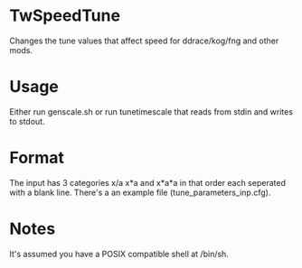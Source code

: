 # TwSpeedTune
Changes the tune values that affect speed for ddrace/kog/fng and other mods.
# Usage
Either run genscale.sh or run tunetimescale that reads from stdin and writes to stdout.
# Format
The input has 3 categories x/a x\*a and x\*a\*a in that order each seperated with a blank line.
There's a an example file (tune_parameters_inp.cfg).
# Notes
It's assumed you have a POSIX compatible shell at /bin/sh.
